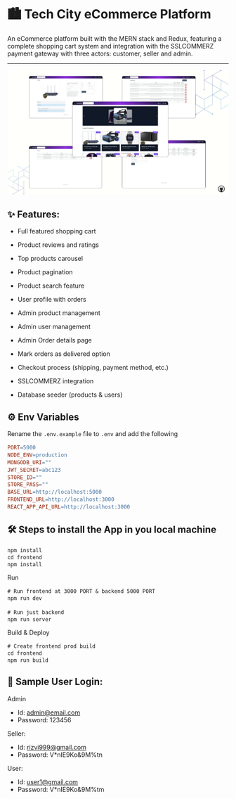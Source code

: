 # 🏙️ Tech City eCommerce Platform

An eCommerce platform built with the MERN stack and Redux, featuring a complete shopping cart system and integration with the SSLCOMMERZ payment gateway with three actors: customer, seller and admin.

---

![Screenshot 1](docs/Wholesum_Design.png)

## ✨ Features:

* Full featured shopping cart

* Product reviews and ratings

* Top products carousel

* Product pagination

* Product search feature

* User profile with orders

* Admin product management

* Admin user management

* Admin Order details page

* Mark orders as delivered option

* Checkout process (shipping, payment method, etc.)

* SSLCOMMERZ integration

* Database seeder (products & users)



## ⚙️ Env Variables

Rename the `.env.example` file to `.env` and add the following

```makefile
PORT=5000
NODE_ENV=production
MONGODB_URI=""
JWT_SECRET=abc123
STORE_ID=""
STORE_PASS=""
BASE_URL=http://localhost:5000
FRONTEND_URL=http://localhost:3000
REACT_APP_API_URL=http://localhost:3000
```



## 🛠️ Steps to install the App in you local machine



```npm install
npm install
cd frontend
npm install
```

Run

```
# Run frontend at 3000 PORT & backend 5000 PORT
npm run dev

# Run just backend
npm run server
```

Build & Deploy

```
# Create frontend prod build
cd frontend
npm run build
```



## 🔑 Sample User Login:

Admin

* Id: admin@email.com
* Password: 123456

Seller:

* Id: rizvi999@gmail.com
* Password: V*nIE9Ko&9M%tn

User:

* Id: user1@gmail.com
* Password: V*nIE9Ko&9M%tm